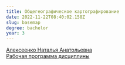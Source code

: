 ```yaml
---
title: Общегеографическое картографирование
date: 2022-11-22T08:40:02.158Z
slug: basemap
degree: bachelor
year: 3
---
```


[Алексеенко Наталья Анатольевна](/people/alekseenkona) \
[Рабочая программа дисциплины](https://disk.yandex.ru/i/5lyd5MNy5v3sIA)

